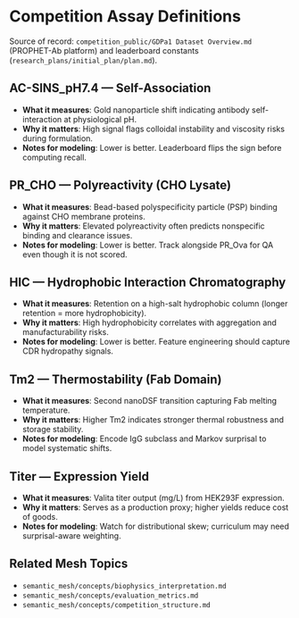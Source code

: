 # Competition Assay Definitions

Source of record: `competition_public/GDPa1 Dataset Overview.md` (PROPHET-Ab platform) and leaderboard constants (`research_plans/initial_plan/plan.md`).

## AC-SINS_pH7.4 — Self-Association
- **What it measures**: Gold nanoparticle shift indicating antibody self-interaction at physiological pH.
- **Why it matters**: High signal flags colloidal instability and viscosity risks during formulation.
- **Notes for modeling**: Lower is better. Leaderboard flips the sign before computing recall.

## PR_CHO — Polyreactivity (CHO Lysate)
- **What it measures**: Bead-based polyspecificity particle (PSP) binding against CHO membrane proteins.
- **Why it matters**: Elevated polyreactivity often predicts nonspecific binding and clearance issues.
- **Notes for modeling**: Lower is better. Track alongside PR_Ova for QA even though it is not scored.

## HIC — Hydrophobic Interaction Chromatography
- **What it measures**: Retention on a high-salt hydrophobic column (longer retention = more hydrophobicity).
- **Why it matters**: High hydrophobicity correlates with aggregation and manufacturability risks.
- **Notes for modeling**: Lower is better. Feature engineering should capture CDR hydropathy signals.

## Tm2 — Thermostability (Fab Domain)
- **What it measures**: Second nanoDSF transition capturing Fab melting temperature.
- **Why it matters**: Higher Tm2 indicates stronger thermal robustness and storage stability.
- **Notes for modeling**: Encode IgG subclass and Markov surprisal to model systematic shifts.

## Titer — Expression Yield
- **What it measures**: Valita titer output (mg/L) from HEK293F expression.
- **Why it matters**: Serves as a production proxy; higher yields reduce cost of goods.
- **Notes for modeling**: Watch for distributional skew; curriculum may need surprisal-aware weighting.

## Related Mesh Topics
- `semantic_mesh/concepts/biophysics_interpretation.md`
- `semantic_mesh/concepts/evaluation_metrics.md`
- `semantic_mesh/concepts/competition_structure.md`
